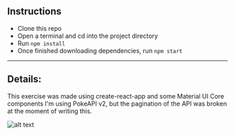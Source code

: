 ## Instructions

- Clone this repo
- Open a terminal and cd into the project directory
- Run `npm install`
- Once finished downloading dependencies, run `npm start`
---------------------------------------------------------------------------------------------------------------
## Details:
This exercise was made using create-react-app and some Material UI Core components
I'm using PokeAPI v2, but the pagination of the API was broken at the moment of writing this.

![alt text](http://url/to/img.png)



